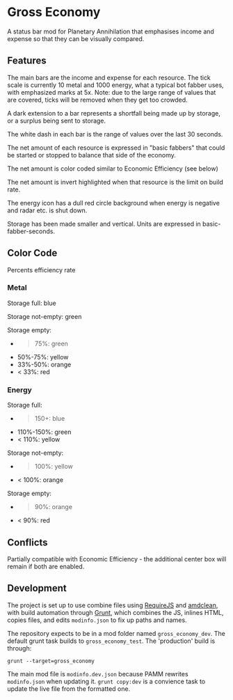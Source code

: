 # Gross Economy

A status bar mod for Planetary Annihilation that emphasises income and expense so that they can be visually compared.

## Features

The main bars are the income and expense for each resource.  The tick scale is currently 10 metal and 1000 energy, what a typical bot fabber uses, with emphasized marks at 5x.  Note: due to the large range of values that are covered, ticks will be removed when they get too crowded.

A dark extension to a bar represents a shortfall being made up by storage, or a surplus being sent to storage.

The white dash in each bar is the range of values over the last 30 seconds.

The net amount of each resource is expressed in "basic fabbers" that could be started or stopped to balance that side of the economy.

The net amount is color coded similar to Economic Efficiency (see below)

The net amount is invert highlighted when that resource is the limit on build rate.

The energy icon has a dull red circle background when energy is negative and radar etc. is shut down.

Storage has been made smaller and vertical.  Units are expressed in basic-fabber-seconds.

## Color Code

Percents efficiency rate

### Metal

Storage full: blue

Storage not-empty: green

Storage empty:
- > 75%: green
- 50%-75%: yellow
- 33%-50%: orange
- < 33%: red

### Energy

Storage full:
- > 150+: blue
- 110%-150%: green
- < 110%: yellow

Storage not-empty:
- > 100%: yellow
- < 100%: orange

Storage empty:
- > 90%: orange
- < 90%: red

## Conflicts

Partially compatible with Economic Efficiency - the additional center box will remain if both are enabled.

## Development

The project is set up to use combine files using [RequireJS](http://requirejs.org/) and [amdclean](https://github.com/gfranko/amdclean), with build automation through [Grunt](http://gruntjs.com/), which combines the JS, inlines HTML, copies files, and edits `modinfo.json` to fix up paths and names.

The repository expects to be in a mod folder named `gross_economy_dev`.  The default grunt task builds to `gross_economy_test`.  The 'production' build is through:

    grunt --target=gross_economy

The main mod file is `modinfo.dev.json` because PAMM rewrites `modinfo.json` when updating it.  `grunt copy:dev` is a convience task to update the live file from the formatted one.

